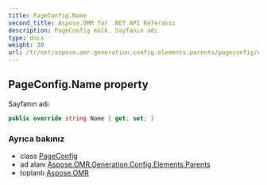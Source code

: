 ```yaml
---
title: PageConfig.Name
second_title: Aspose.OMR for .NET API Referansı
description: PageConfig mülk. Sayfanın adı
type: docs
weight: 30
url: /tr/net/aspose.omr.generation.config.elements.parents/pageconfig/name/
---
```

## PageConfig.Name property

Sayfanın adı

```csharp
public override string Name { get; set; }
```

### Ayrıca bakınız

* class [PageConfig](../)
* ad alanı [Aspose.OMR.Generation.Config.Elements.Parents](../../pageconfig/)
* toplantı [Aspose.OMR](../../../)


